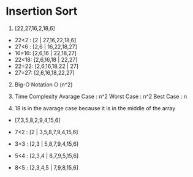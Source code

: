 # Insertion Sort

1. [22,27,16,2,18,6]

- 22<2 : [2 | 27,16,22,18,6]
- 27<6 : [2,6 | 16,22,18,27]
- 16=16: [2,6,16 | 22,18,27]
- 22<18: [2,6,16,18 | 22,27]
- 22=22: [2,6,16,18,22 | 27]
- 27=27: [2,6,16,18,22,27]

2.  Big-O Notation
    O (n^2)

3.  Time Complexity
    Avarage Case : n^2
    Worst Case : n^2
    Best Case : n

4.  18 is in the avarage case because it is in the middle of the array

- [7,3,5,8,2,9,4,15,6]

- 7<2 : [2 | 3,5,8,7,9,4,15,6]
- 3=3 : [2,3 | 5,8,7,9,4,15,6]
- 5<4 : [2,3,4 | 8,7,9,5,15,6]
- 8<5 : [2,3,4,5 | 7,9,8,15,6]
